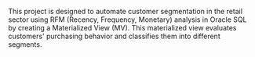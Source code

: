 This project is designed to automate customer segmentation in the retail sector
using RFM (Recency, Frequency, Monetary) analysis in Oracle SQL by creating a Materialized View (MV).
This materialized view evaluates customers' purchasing behavior and classifies them into different segments.
